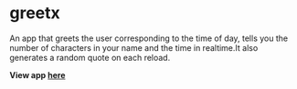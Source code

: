 # greetx
An app that greets the user corresponding to the time of day, tells you the number of characters in your name and the time in realtime.It also generates a random quote on each reload.

**View app [here](https://je-ni.github.io/greetx/)**
